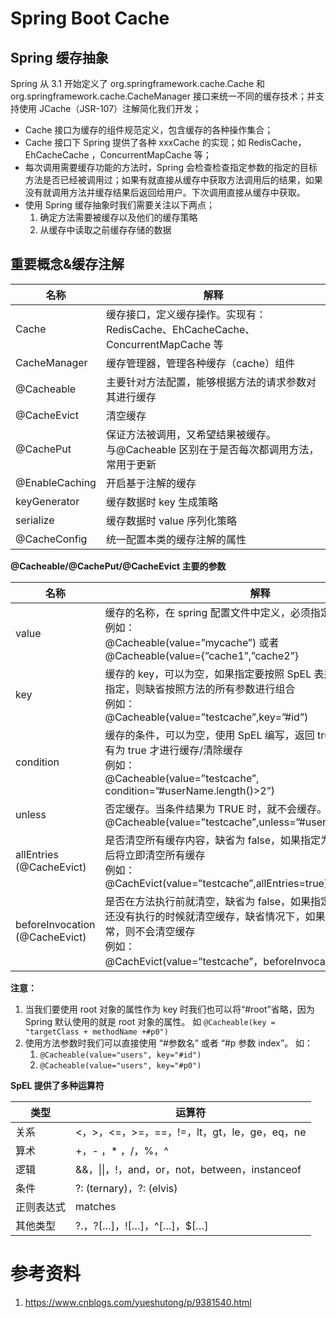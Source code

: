 # Spring Boot Cache

## Spring 缓存抽象

Spring 从 3.1 开始定义了 org.springframework.cache.Cache 和 org.springframework.cache.CacheManager 接口来统一不同的缓存技术；并支持使用 JCache（JSR-107）注解简化我们开发；

- Cache 接口为缓存的组件规范定义，包含缓存的各种操作集合；
- Cache 接口下 Spring 提供了各种 xxxCache 的实现；如 RedisCache，EhCacheCache ，ConcurrentMapCache 等；
- 每次调用需要缓存功能的方法时，Spring 会检查检查指定参数的指定的目标方法是否已经被调用过；如果有就直接从缓存中获取方法调用后的结果，如果没有就调用方法并缓存结果后返回给用户。下次调用直接从缓存中获取。
- 使用 Spring 缓存抽象时我们需要关注以下两点；
  1. 确定方法需要被缓存以及他们的缓存策略
  2. 从缓存中读取之前缓存存储的数据

## 重要概念&缓存注解

| 名称           | 解释                                                         |
| -------------- | ------------------------------------------------------------ |
| Cache          | 缓存接口，定义缓存操作。实现有：RedisCache、EhCacheCache、ConcurrentMapCache 等 |
| CacheManager   | 缓存管理器，管理各种缓存（cache）组件                        |
| @Cacheable     | 主要针对方法配置，能够根据方法的请求参数对其进行缓存         |
| @CacheEvict    | 清空缓存                                                     |
| @CachePut      | 保证方法被调用，又希望结果被缓存。 <br> 与@Cacheable 区别在于是否每次都调用方法，常用于更新 |
| @EnableCaching | 开启基于注解的缓存                                           |
| keyGenerator   | 缓存数据时 key 生成策略                                        |
| serialize      | 缓存数据时 value 序列化策略                                    |
| @CacheConfig   | 统一配置本类的缓存注解的属性                                 |

**@Cacheable/@CachePut/@CacheEvict 主要的参数**

| 名称                           | 解释                                                         |
| ------------------------------ | ------------------------------------------------------------ |
| value                          | 缓存的名称，在 spring 配置文件中定义，必须指定至少一个 <br/> 例如： <br/>@Cacheable(value=”mycache”)  或者 <br/>@Cacheable(value={”cache1”,”cache2”} |
| key                            | 缓存的 key，可以为空，如果指定要按照 SpEL 表达式编写， 如果不指定，则缺省按照方法的所有参数进行组合 <br/> 例如： <br/>@Cacheable(value=”testcache”,key=”#id”) |
| condition                      | 缓存的条件，可以为空，使用 SpEL 编写，返回 true 或者 false， 只有为 true 才进行缓存/清除缓存 <br/> 例如：<br/>@Cacheable(value=”testcache”, condition=”#userName.length()>2”) |
| unless                         | 否定缓存。当条件结果为 TRUE 时，就不会缓存。 <br/>@Cacheable(value=”testcache”,unless=”#userName.length()>2”) |
| allEntries (@CacheEvict)      | 是否清空所有缓存内容，缺省为 false，如果指定为 true， 则方法调用后将立即清空所有缓存 <br/> 例如：<br/> @CachEvict(value=”testcache”,allEntries=true) |
| beforeInvocation (@CacheEvict) | 是否在方法执行前就清空，缺省为 false，如果指定为 true， 则在方法还没有执行的时候就清空缓存，缺省情况下，如果方法 执行抛出异常，则不会清空缓存 <br/> 例如： <br/>@CachEvict(value=”testcache”，beforeInvocation=true) |

**注意：**

1. 当我们要使用 root 对象的属性作为 key 时我们也可以将“#root”省略，因为 Spring 默认使用的就是 root 对象的属性。 如 `@Cacheable(key = "targetClass + methodName +#p0")`
2. 使用方法参数时我们可以直接使用 “#参数名” 或者 “#p 参数 index”。 如：
   1. `@Cacheable(value="users", key="#id")`
   2. `@Cacheable(value="users", key="#p0")`

**SpEL 提供了多种运算符**

| **类型**   | **运算符**                                     |
| ---------- | ---------------------------------------------- |
| 关系       | <，>，<=，>=，==，!=，lt，gt，le，ge，eq，ne   |
| 算术       | +，- ，* ，/，%，^                             |
| 逻辑       | &&，\|\|，!，and，or，not，between，instanceof |
| 条件       | ?: (ternary)，?: (elvis)                       |
| 正则表达式 | matches                                        |
| 其他类型   | ?.，?[…]，![…]，^[…]，$[…]                     |

# 参考资料
1. https://www.cnblogs.com/yueshutong/p/9381540.html